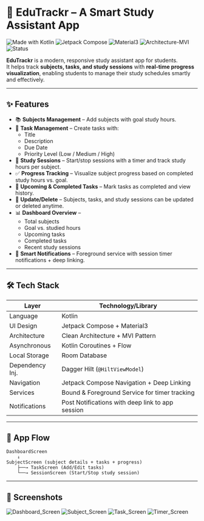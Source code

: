 # 📖 EduTrackr – A Smart Study Assistant App

![Made with Kotlin](https://img.shields.io/badge/Made%20with-Kotlin-7f52ff.svg)
![Jetpack Compose](https://img.shields.io/badge/UI-Jetpack%20Compose-blue)
![Material3](https://img.shields.io/badge/Material%20Design-3-4285F4.svg)
![Architecture-MVI](https://img.shields.io/badge/Architecture-MVI-green)
![Status](https://img.shields.io/badge/Status-Active-brightgreen)

**EduTrackr** is a modern, responsive study assistant app for students.  
It helps track **subjects, tasks, and study sessions** with **real-time progress visualization**, enabling students to manage their study schedules smartly and effectively.  

---

## ✨ Features

- 📚 **Subjects Management** – Add subjects with goal study hours.  
- 📝 **Task Management** – Create tasks with:
  - Title  
  - Description  
  - Due Date  
  - Priority Level (Low / Medium / High)  
- 🎯 **Study Sessions** – Start/stop sessions with a timer and track study hours per subject.  
- ✅ **Progress Tracking** – Visualize subject progress based on completed study hours vs. goal.  
- 📅 **Upcoming & Completed Tasks** – Mark tasks as completed and view history.  
- 🔄 **Update/Delete** – Subjects, tasks, and study sessions can be updated or deleted anytime.  
- 📊 **Dashboard Overview** –  
  - Total subjects  
  - Goal vs. studied hours  
  - Upcoming tasks  
  - Completed tasks  
  - Recent study sessions  
- 🔔 **Smart Notifications** – Foreground service with session timer notifications + deep linking.  

---

## 🛠️ Tech Stack

| Layer            | Technology/Library                                |
|------------------|---------------------------------------------------|
| Language         | Kotlin                                            |
| UI Design        | Jetpack Compose + Material3                       |
| Architecture     | Clean Architecture + MVI Pattern                  |
| Asynchronous     | Kotlin Coroutines + Flow                          |
| Local Storage    | Room Database                                     |
| Dependency Inj.  | Dagger Hilt (`@HiltViewModel`)                    |
| Navigation       | Jetpack Compose Navigation + Deep Linking         |
| Services         | Bound & Foreground Service for timer tracking     |
| Notifications    | Post Notifications with deep link to app session  |

---

## 📲 App Flow

```text
DashboardScreen
    ↓
SubjectScreen (subject details + tasks + progress)
    ├──→ TaskScreen (Add/Edit tasks)
    └──→ SessionScreen (Start/Stop study session)
```

---


## 📸 Screenshots
![Dashboard_Screen](https://github.com/user-attachments/assets/4d0bf410-f8e4-4a0e-89bb-4d9a8a686fb8)
![Subject_Screen](https://github.com/user-attachments/assets/46cc083b-a1fb-487a-a930-2f97d5d382da)
![Task_Screen](https://github.com/user-attachments/assets/44e2432d-fda5-4bad-ab42-c01fff992870)
![Timer_Screen](https://github.com/user-attachments/assets/b83fe653-6e60-49c5-8852-d1deae841d08)



